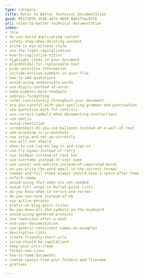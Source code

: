 ```yaml
---
type: category
title: Rules to Better Technical Documentation
guid: 961f2035-1540-4425-9b29-0d6273ac0726
uri: rules-to-better-technical-documentation
index:
- rule
- do-you-avoid-duplicating-content
- safety-step-when-deleting-content
- write-in-eye-witness-style
- use-the-right-capitalization
- how-to-capitalize-titles
- highlight-items-in-your-document
- placeholder-for-replaceable-text
- hide-sensitive-information
- include-version-numbers-in-your-file
- how-to-add-quotations
- avoid-using-unnecessary-words
- use-digits-instead-of-words
- make-numbers-more-readable
- address-formatting
- refer-consistently-throughout-your-document
- are-you-careful-with-your-spelling-grammar-and-punctuation
- use-quotation-mark-for-controls
- use-correct-symbols-when-documenting-instructions
- use-emojis
- avoid-repetition
- screenshots-do-you-use-balloons-instead-of-a-wall-of-text
- add-branding-to-screenshots
- use-setup-and-set-up-correctly
- use-will-not-should
- when-to-use-log-on-log-in-and-sign-in
- use-try-again-instead-of-retry
- use-taskbar-instead-of-task-bar
- use-username-instead-of-user-name
- use-cannot-and-website-instead-of-separated-words
- do-you-write-the-word-email-in-the-correct-format
- commas-and-full-stops-always-should-have-1-space-after-them
- oxford-comma
- avoid-using-that-when-its-not-needed
- avoid-full-stops-in-bullet-point-lists
- do-you-know-when-to-versus-and-verses
- do-you-use-note-instead-of-nb
- use-active-phrases
- prefix-on-blog-posts-titles
- do-you-know-all-the-symbols-on-the-keyboard
- avoid-using-gendered-pronouns
- use-lowercase-after-a-dash
- end-user-documentation
- use-generic-consistent-names-on-examples
- descriptive-links
- create-friendly-short-urls
- scrum-should-be-capitalized
- keep-your-urls-clean
- format-new-lines
- how-to-name-documents
- remove-spaces-from-your-folders-and-filename
- prefixes

---
```

